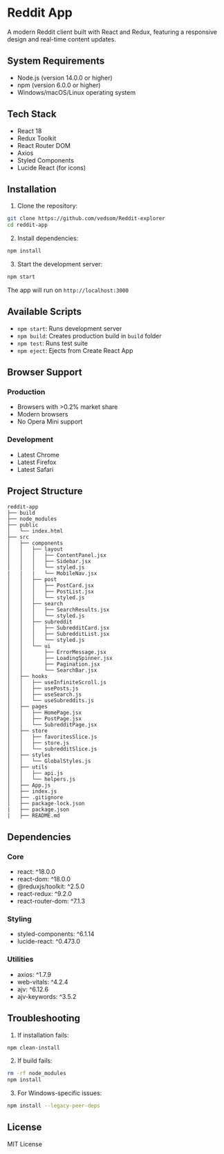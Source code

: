 # Reddit App

A modern Reddit client built with React and Redux, featuring a responsive design and real-time content updates.

## System Requirements

- Node.js (version 14.0.0 or higher)
- npm (version 6.0.0 or higher)
- Windows/macOS/Linux operating system

## Tech Stack

- React 18
- Redux Toolkit
- React Router DOM
- Axios
- Styled Components
- Lucide React (for icons)

## Installation

1. Clone the repository:
```bash
git clone https://github.com/vedsom/Reddit-explorer
cd reddit-app
```

2. Install dependencies:
```bash
npm install
```

3. Start the development server:
```bash
npm start
```

The app will run on `http://localhost:3000`

## Available Scripts

- `npm start`: Runs development server
- `npm build`: Creates production build in `build` folder
- `npm test`: Runs test suite
- `npm eject`: Ejects from Create React App

## Browser Support

### Production
- Browsers with >0.2% market share
- Modern browsers
- No Opera Mini support

### Development
- Latest Chrome
- Latest Firefox
- Latest Safari

## Project Structure

```
reddit-app
├── build
├── node_modules
├── public
│   └── index.html
├── src
│   ├── components
│   │   ├── layout
│   │   │   ├── ContentPanel.jsx
│   │   │   ├── Sidebar.jsx
│   │   │   └── styled.js
|   |   |   └── MobileNav.jsx
│   │   ├── post
│   │   │   ├── PostCard.jsx
│   │   │   ├── PostList.jsx
│   │   │   └── styled.js
│   │   ├── search
│   │   │   ├── SearchResults.jsx
│   │   │   └── styled.js
│   │   ├── subreddit
│   │   │   ├── SubredditCard.jsx
│   │   │   ├── SubredditList.jsx
│   │   │   └── styled.js
│   │   └── ui
│   │       ├── ErrorMessage.jsx
│   │       ├── LoadingSpinner.jsx
│   │       ├── Pagination.jsx
│   │       └── SearchBar.jsx
│   ├── hooks
│   │   ├── useInfiniteScroll.js
│   │   ├── usePosts.js
│   │   ├── useSearch.js
│   │   └── useSubreddits.js
│   ├── pages
│   │   ├── HomePage.jsx
│   │   ├── PostPage.jsx
│   │   └── SubredditPage.jsx
│   ├── store
│   │   ├── favoritesSlice.js
│   │   ├── store.js
│   │   └── subredditSlice.js
│   ├── styles
│   │   └── GlobalStyles.js
│   ├── utils
│   │   ├── api.js
│   │   └── helpers.js
│   ├── App.js
│   ├── index.js
│   ├── .gitignore
│   ├── package-lock.json
|   ├── package.json
|   ├── README.md
```

## Dependencies

### Core
- react: ^18.0.0
- react-dom: ^18.0.0
- @reduxjs/toolkit: ^2.5.0
- react-redux: ^9.2.0
- react-router-dom: ^7.1.3

### Styling
- styled-components: ^6.1.14
- lucide-react: ^0.473.0

### Utilities
- axios: ^1.7.9
- web-vitals: ^4.2.4
- ajv: ^6.12.6
- ajv-keywords: ^3.5.2

## Troubleshooting

1. If installation fails:
```bash
npm clean-install
```

2. If build fails:
```bash
rm -rf node_modules
npm install
```

3. For Windows-specific issues:
```bash
npm install --legacy-peer-deps
```

## License

MIT License
